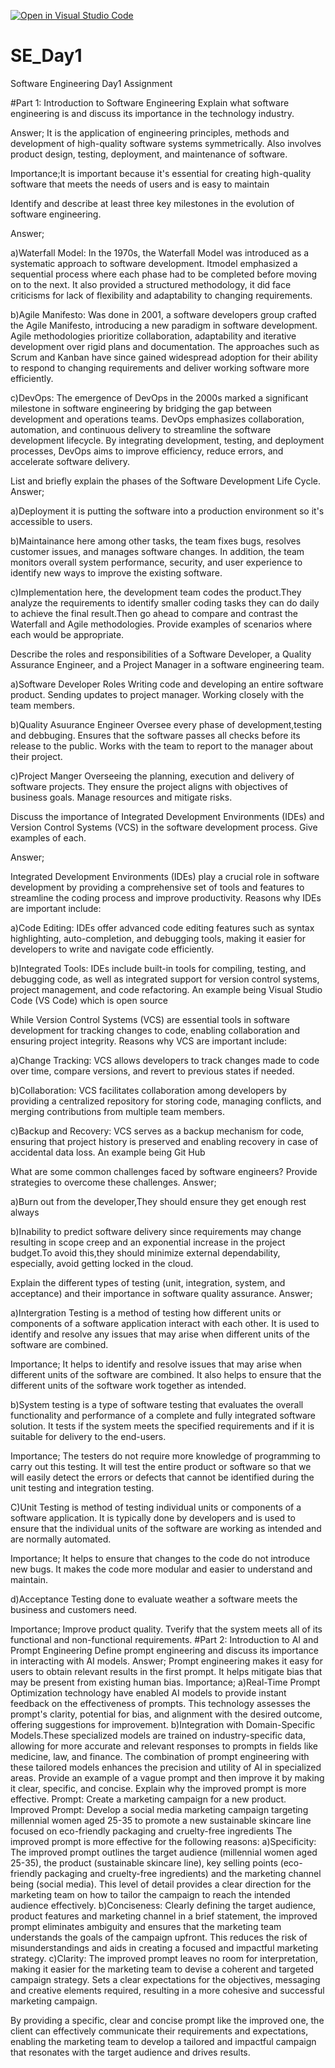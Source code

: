 [![Open in Visual Studio Code](https://classroom.github.com/assets/open-in-vscode-2e0aaae1b6195c2367325f4f02e2d04e9abb55f0b24a779b69b11b9e10269abc.svg)](https://classroom.github.com/online_ide?assignment_repo_id=15569080&assignment_repo_type=AssignmentRepo)
# SE_Day1
Software Engineering Day1 Assignment

#Part 1: Introduction to Software Engineering
Explain what software engineering is and discuss its importance in the technology industry.

Answer;
It is the application of engineering principles, methods and development of high-quality software systems symmetrically. Also involves product design, testing, deployment, and maintenance of software.

Importance;It is important because it's essential for creating high-quality software that meets the needs of users and is easy to maintain

Identify and describe at least three key milestones in the evolution of software engineering.

Answer;

a)Waterfall Model: In the 1970s, the Waterfall Model was introduced as a systematic approach to software development. Itmodel emphasized a sequential process where each phase had to be completed before moving on to the next. It also provided a structured methodology, it  did face criticisms for lack of flexibility and adaptability to changing requirements.

b)Agile Manifesto: Was done in 2001, a software developers group crafted the Agile Manifesto, introducing a new paradigm in software development. Agile methodologies prioritize collaboration, adaptability and iterative development over rigid plans and documentation. The approaches such as  Scrum and Kanban have since gained widespread adoption for their ability to respond to changing requirements and deliver working software more efficiently.

c)DevOps: The emergence of DevOps in the 2000s marked a significant milestone in software engineering by bridging the gap between development and operations teams. DevOps emphasizes collaboration, automation, and continuous delivery to streamline the software development lifecycle. By integrating development, testing, and deployment processes, DevOps aims to improve efficiency, reduce errors, and accelerate software delivery.

List and briefly explain the phases of the Software Development Life Cycle.
Answer;

a)Deployment it is putting the software into a production environment so it's accessible to users. 

b)Maintainance here among other tasks, the team fixes bugs, resolves customer issues, and manages software changes. In addition, the team monitors overall system performance, security, and user experience to identify new ways to improve the existing software.

c)Implementation here, the development team codes the product.They analyze the requirements to identify smaller coding tasks they can do daily to achieve the final result.Then go ahead to compare and contrast the Waterfall and Agile methodologies. Provide examples of scenarios where each would be appropriate.

Describe the roles and responsibilities of a Software Developer, a Quality Assurance Engineer, and a Project Manager in a software engineering team.

a)Software Developer Roles
  Writing code and developing an entire software product.
  Sending updates to project manager. 
  Working closely with the team members.

b)Quality Asuurance Engineer
  Oversee every phase of development,testing and debbuging.
  Ensures that the software passes all checks before its release to the public.
  Works with the team to report to the manager about their project.

c)Project Manger
  Overseeing the planning, execution and delivery of software projects.
  They ensure the project aligns with objectives  of business goals.
  Manage resources and mitigate risks.

Discuss the importance of Integrated Development Environments (IDEs) and Version Control Systems (VCS) in the software development process. Give examples of each.

Answer;

Integrated Development Environments (IDEs) play a crucial role in software development by providing a comprehensive set of tools and features to streamline the coding process and improve productivity. Reasons why IDEs are important include:

a)Code Editing: IDEs offer advanced code editing features such as syntax highlighting, auto-completion, and debugging tools, making it easier for developers to write and navigate code efficiently.

b)Integrated Tools: IDEs include built-in tools for compiling, testing, and debugging code, as well as integrated support for version control systems, project management, and code refactoring.
An example being Visual Studio Code (VS Code) which is open source

While Version Control Systems (VCS) are essential tools in software development for tracking changes to code, enabling collaboration and ensuring project integrity. Reasons why VCS are important include:

a)Change Tracking: VCS allows developers to track changes made to code over time, compare versions, and revert to previous states if needed.

b)Collaboration: VCS facilitates collaboration among developers by providing a centralized repository for storing code, managing conflicts, and merging contributions from multiple team members.

c)Backup and Recovery: VCS serves as a backup mechanism for code, ensuring that project history is preserved and enabling recovery in case of accidental data loss.
An example being Git Hub

What are some common challenges faced by software engineers? Provide strategies to overcome these challenges.
Answer;

a)Burn out from the developer,They should ensure they get enough rest always

b)Inability to predict software delivery since requirements may change resulting in scope creep and an exponential increase in the project budget.To avoid this,they should minimize external dependability, especially, avoid getting locked in the cloud.

Explain the different types of testing (unit, integration, system, and acceptance) and their importance in software quality assurance.
Answer;

a)Intergration Testing is a method of testing how different units or components of a software application interact with each other. It is used to identify and resolve any issues that may arise when different units of the software are combined.

Importance;
         It helps to identify and resolve issues that may arise when different units of the software are combined.
         It also helps to ensure that the different units of the software work together as intended.

b)System testing is a type of software testing that evaluates the overall functionality and performance of a complete and fully integrated software solution. It tests if the system meets the specified requirements and if it is suitable for delivery to the end-users.

Importance;
        The testers do not require more knowledge of programming to carry out this testing.
        It will test the entire product or software so that we will easily detect the errors or defects that cannot be identified during the unit testing and integration testing.

C)Unit Testing is method of testing individual units or components of a software application. It is typically done by developers and is used to ensure that the individual units of the software are working as intended and are normally automated.

Importance;
        It helps to ensure that changes to the code do not introduce new bugs.
        It makes the code more modular and easier to understand and maintain.

d)Acceptance Testing done to evaluate weather a software meets the business and customers need.

Importance;
         Improve product quality.
         Tverify that the system meets all of its functional and non-functional requirements.
#Part 2: Introduction to AI and Prompt Engineering
Define prompt engineering and discuss its importance in interacting with AI models.
Answer;
  Prompt engineering makes it easy for users to obtain relevant results in the first prompt. It helps mitigate bias that may be present from existing human bias.
Importance;
  a)Real-Time Prompt Optimization technology have enabled AI models to provide instant feedback on the effectiveness of prompts. This technology assesses the prompt's clarity, potential for bias, and 
  alignment with the desired outcome, offering suggestions for improvement. 
  b)Integration with Domain-Specific Models.These specialized models are trained on industry-specific data, allowing for more accurate and relevant responses to prompts in fields like medicine, law, and 
  finance. The combination of prompt engineering with these tailored models enhances the precision and utility of AI in specialized areas.
Provide an example of a vague prompt and then improve it by making it clear, specific, and concise. Explain why the improved prompt is more effective.
Prompt:
Create a marketing campaign for a new product.
Improved Prompt:
Develop a social media marketing campaign targeting millennial women aged 25-35 to promote a new sustainable skincare line focused on eco-friendly packaging and cruelty-free ingredients
The improved prompt is more effective for the following reasons:
a)Specificity: The improved prompt outlines the target audience (millennial women aged 25-35), the product (sustainable skincare line), key selling points (eco-friendly packaging and cruelty-free ingredients) and the marketing channel  being (social media). This level of detail provides a clear direction for the marketing team on how to tailor the campaign to reach the intended audience effectively.
b)Conciseness: Clearly defining the target audience, product features and marketing channel in a brief statement, the improved prompt eliminates ambiguity and ensures that the marketing team understands the goals of the campaign upfront. This reduces the risk of misunderstandings and aids in creating a focused and impactful marketing strategy.
c)Clarity: The improved prompt leaves no room for interpretation, making it easier for the marketing team to devise a coherent and targeted campaign strategy. Sets a clear expectations for the objectives, messaging and creative elements required, resulting in a more cohesive and successful marketing campaign.

By providing a specific, clear and concise prompt like the improved one, the client can effectively communicate their requirements and expectations, enabling the marketing team to develop a tailored and impactful campaign that resonates with the target audience and drives results.
